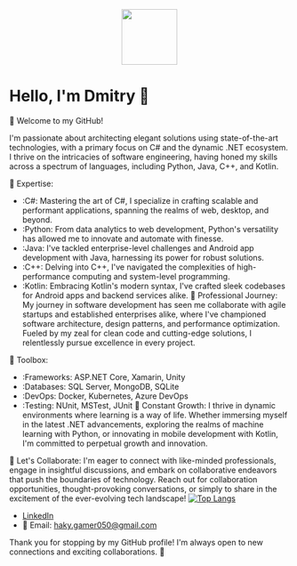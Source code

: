 <div id="header" align="center">
  <img src="https://media.giphy.com/media/M9gbBd9nbDrOTu1Mqx/giphy.gif" width="100"/>
</div>


# Hello, I'm Dmitry 👋
👋 Welcome to my GitHub!

I'm passionate about architecting elegant solutions using state-of-the-art technologies, with a primary focus on C# and the dynamic .NET ecosystem. I thrive on the intricacies of software engineering, having honed my skills across a spectrum of languages, including Python, Java, C++, and Kotlin.

🚀 Expertise:

- :C#: Mastering the art of C#, I specialize in crafting scalable and performant applications, spanning the realms of web, desktop, and beyond.
- :Python: From data analytics to web development, Python's versatility has allowed me to innovate and automate with finesse.
- :Java: I've tackled enterprise-level challenges and Android app development with Java, harnessing its power for robust solutions.
- :C++: Delving into C++, I've navigated the complexities of high-performance computing and system-level programming.
- :Kotlin: Embracing Kotlin's modern syntax, I've crafted sleek codebases for Android apps and backend services alike.
💼 Professional Journey:
My journey in software development has seen me collaborate with agile startups and established enterprises alike, where I've championed software architecture, design patterns, and performance optimization. Fueled by my zeal for clean code and cutting-edge solutions, I relentlessly pursue excellence in every project.

🔧 Toolbox:

- :Frameworks: ASP.NET Core, Xamarin, Unity
- :Databases: SQL Server, MongoDB, SQLite
- :DevOps: Docker, Kubernetes, Azure DevOps
- :Testing: NUnit, MSTest, JUnit
🌱 Constant Growth:
I thrive in dynamic environments where learning is a way of life. Whether immersing myself in the latest .NET advancements, exploring the realms of machine learning with Python, or innovating in mobile development with Kotlin, I'm committed to perpetual growth and innovation.

🤝 Let's Collaborate:
I'm eager to connect with like-minded professionals, engage in insightful discussions, and embark on collaborative endeavors that push the boundaries of technology. Reach out for collaboration opportunities, thought-provoking conversations, or simply to share in the excitement of the ever-evolving tech landscape!
[![Top Langs](https://github-readme-stats.vercel.app/api/top-langs/?username=DimaIcetea&layout=compact&theme=vision-friendly-dark)](https://github.com/anuraghazra/github-readme-stats)

- [LinkedIn](https://www.linkedin.com/in/dmytro-dyorin/)
- 📧 Email: haky.gamer050@gmail.com

Thank you for stopping by my GitHub profile! I'm always open to new connections and exciting collaborations. 🚀
